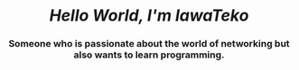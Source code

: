 <i><h1 align="center">Hello World, I'm lawaTeko</h1></i>
<h3 align="center">Someone who is passionate about the world of networking but also wants to learn programming.</h3>
